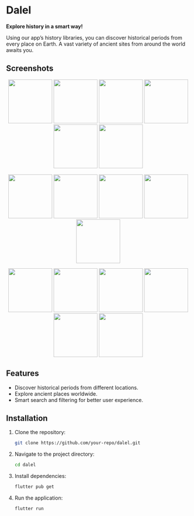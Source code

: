 # Dalel

**Explore history in a smart way!**

Using our app’s history libraries, you can discover historical periods from every place on Earth. A vast variety of ancient sites from around the world awaits you.

## Screenshots

<p align="center">
  <img src="https://github.com/user-attachments/assets/bb7a78bf-bb06-4cbb-a847-b00392620cb4" width="120" /> <!-- Splash -->
  <img src="https://github.com/user-attachments/assets/6bd38a7d-839e-42bf-af06-3db7e6573b98" width="120" /> <!-- Sign In -->
  <img src="https://github.com/user-attachments/assets/6ef4e837-1667-4534-9fd7-d6bea276efdf" width="120" /> <!-- Sign Up -->
  <img src="https://github.com/user-attachments/assets/1ba187dd-ac6e-4ee9-95c5-3ea1a3ebc7cf" width="120" /> <!-- Home -->
  <img src="https://github.com/user-attachments/assets/ac1d460b-9f26-4ce5-a65f-72d4ebfbc93f" width="120" /> <!-- Profile -->
  <img src="https://github.com/user-attachments/assets/fd01b47d-2fbc-4841-89c2-dabe3d8868f3" width="120" /> <!-- My Cart -->
</p>

<p align="center">
  <img src="https://github.com/user-attachments/assets/04050378-46d5-41a7-ab96-18bdd8ff9410" width="120" /> <!-- Bazar -->
  <img src="https://github.com/user-attachments/assets/8614c4ca-0e0b-4e75-a40e-99ec38a66ddf" width="120" /> <!-- Period -->
  <img src="https://github.com/user-attachments/assets/4eefb70a-6b0f-45c3-bce8-7e4aba6219dd" width="120" /> <!-- Search 1 -->
  <img src="https://github.com/user-attachments/assets/65c9746f-34b5-45f6-8d5a-f4159d4cd2af" width="120" /> <!-- Search -->
  <img src="https://github.com/user-attachments/assets/0067a17f-bc1f-4e6b-8fef-85b6fbfa6fa6" width="120" /> <!-- Onboarding 3 -->
</p>

<p align="center">
  <img src="https://github.com/user-attachments/assets/63b447b1-4bcb-4630-8c8c-47c61de3e7d1" width="120" /> <!-- Onboarding 2 -->
  <img src="https://github.com/user-attachments/assets/bf544232-bda7-4250-92d5-d66e506ead92" width="120" /> <!-- Onboarding 1 -->
  <img src="https://github.com/user-attachments/assets/4a5af260-e10d-48b0-b603-054c6c25f7b1" width="120" /> <!-- Forgot Password -->
  <img src="https://github.com/user-attachments/assets/2051f5de-f0db-4c63-8c18-bc4da378ead3" width="120" /> <!-- Verify 1 -->
  <img src="https://github.com/user-attachments/assets/7803650a-57b8-48f0-9157-10c7a80110a9" width="120" /> <!-- Verify -->
  <img src="https://github.com/user-attachments/assets/26262a09-cc0d-4702-afde-48bc89dd47c6" width="120" /> <!-- Success -->
</p>

## Features
- Discover historical periods from different locations.
- Explore ancient places worldwide.
- Smart search and filtering for better user experience.

## Installation
1. Clone the repository:
   ```sh
   git clone https://github.com/your-repo/dalel.git
   ```
2. Navigate to the project directory:
   ```sh
   cd dalel
   ```
3. Install dependencies:
   ```sh
   flutter pub get
   ```
4. Run the application:
   ```sh
   flutter run
   ```



